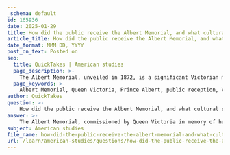 ```yaml
---
_schema: default
id: 165936
date: 2025-01-29
title: How did the public receive the Albert Memorial, and what cultural significance does it hold?
article_title: How did the public receive the Albert Memorial, and what cultural significance does it hold?
date_format: MMM DD, YYYY
post_on_text: Posted on
seo:
  title: QuickTakes | American studies
  page_description: >-
    The Albert Memorial, unveiled in 1872, is a significant Victorian monument commemorating Prince Albert, reflecting the era’s cultural values and artistic aspirations, with a largely positive public reception and an emphasis on learning and innovation.
  page_keywords: >-
    Albert Memorial, Queen Victoria, Prince Albert, public reception, Victorian worldview, Gothic Revival, Sir George Gilbert Scott, cultural significance, Kensington Gardens, Great Exhibition, monument, architectural aspirations, historical tribute
author: QuickTakes
question: >-
    How did the public receive the Albert Memorial, and what cultural significance does it hold?
answer: >-
    The Albert Memorial, commissioned by Queen Victoria in memory of her husband Prince Albert, was unveiled to the public in 1872 after construction began in 1864. The public reception of the memorial was largely positive, with great crowds attending its unveiling. Most newspapers offered respectful praise, indicating a general appreciation for the monument despite some critiques regarding its design. For instance, The Times noted some incongruities but ultimately leaned towards a favorable view.\n\nCulturally, the Albert Memorial holds significant importance as it embodies the Victorian worldview of the mid-19th century. Standing at 176 feet tall and adorned with 169 pieces of statuary, the memorial reflects Prince Albert's diverse interests and contributions to society, particularly in promoting learning, innovation, and cultural exchange. The intricate design, created by Sir George Gilbert Scott in the Gothic Revival style, serves not only as a tribute to Prince Albert but also as a representation of the era's artistic and architectural aspirations.\n\nThe memorial's location in Kensington Gardens, opposite the Royal Albert Hall, further emphasizes its connection to Prince Albert's legacy. It symbolizes the progress and innovation of the time, particularly in relation to the Great Exhibition of 1851, which Prince Albert significantly supported. The central frieze of the memorial acts as an encyclopedia of notable figures in various cultural fields, reinforcing its role as a monument of cultural significance.\n\nOverall, the Albert Memorial continues to captivate visitors and serves as a lasting tribute to Prince Albert's impact on British society and culture.
subject: American studies
file_name: how-did-the-public-receive-the-albert-memorial-and-what-cultural-significance-does-it-hold.md
url: /learn/american-studies/questions/how-did-the-public-receive-the-albert-memorial-and-what-cultural-significance-does-it-hold
---
```


&nbsp;